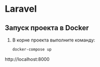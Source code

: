 # Laravel

## Запуск проекта в Docker

1. В корне проекта выполните команду:
   ```bash
   docker-compose up

http://localhost:8000
